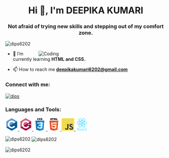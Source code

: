 

<h1 align="center">Hi 👋, I'm DEEPIKA KUMARI</h1>
<h3 align="center">Not afraid of trying new skills and stepping out of my comfort zone.</h3>

<p align="left"> <img src="https://komarev.com/ghpvc/?username=dips6202&label=Profile%20views&color=0e75b6&style=flat" alt="dips6202" /> </p>

<img align="right" alt="Coding" width="400" src="https://dribbble.com/shots/4366947-Isometric-Illustration-Animation?utm_source=Clipboard_Shot&utm_campaign=iesight&utm_content=Isometric%20Illustration%20Animation&utm_medium=Social_Share&utm_source=Clipboard_Shot&utm_campaign=iesight&utm_content=Isometric%20Illustration%20Animation&utm_medium=Social_Share" alt="dips6202" /></p>

- 🌱 I’m currently learning **HTML and CSS.**

- 📫 How to reach me **deepikakumari6202@gmail.com**

<h3 align="left">Connect with me:</h3>
<p align="left">
<a href="https://dev.to/dips" target="blank"><img align="center" src="https://cdn.jsdelivr.net/npm/simple-icons@3.0.1/icons/dev-dot-to.svg" alt="dips" height="30" width="40" /></a>
</p>

<h3 align="left">Languages and Tools:</h3>
<p align="left"> <a href="https://www.cprogramming.com/" target="_blank"> <img src="https://raw.githubusercontent.com/devicons/devicon/master/icons/c/c-original.svg" alt="c" width="40" height="40"/> </a> <a href="https://www.w3schools.com/cpp/" target="_blank"> <img src="https://raw.githubusercontent.com/devicons/devicon/master/icons/cplusplus/cplusplus-original.svg" alt="cplusplus" width="40" height="40"/> </a> <a href="https://www.w3schools.com/css/" target="_blank"> <img src="https://raw.githubusercontent.com/devicons/devicon/master/icons/css3/css3-original-wordmark.svg" alt="css3" width="40" height="40"/> </a> <a href="https://www.w3.org/html/" target="_blank"> <img src="https://raw.githubusercontent.com/devicons/devicon/master/icons/html5/html5-original-wordmark.svg" alt="html5" width="40" height="40"/> </a> <a href="https://developer.mozilla.org/en-US/docs/Web/JavaScript" target="_blank"> <img src="https://raw.githubusercontent.com/devicons/devicon/master/icons/javascript/javascript-original.svg" alt="javascript" width="40" height="40"/> </a> <a href="https://reactjs.org/" target="_blank"> <img src="https://raw.githubusercontent.com/devicons/devicon/master/icons/react/react-original-wordmark.svg" alt="react" width="40" height="40"/> </a> </p>

<p><img align="left" src="https://github-readme-stats.vercel.app/api/top-langs?username=dips6202&show_icons=true&locale=en&layout=compact" alt="dips6202" /></p>

<p>&nbsp;<img align="center" src="https://github-readme-stats.vercel.app/api?username=dips6202&show_icons=true&locale=en" alt="dips6202" /></p>

<p><img align="center" src="https://github-readme-streak-stats.herokuapp.com/?user=dips6202&" alt="dips6202" /></p>
